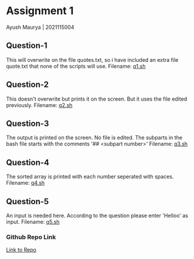 # Assignment 1

Ayush Maurya  |  2021115004

## Question-1

This will overwrite on the file quotes.txt, so i have included an extra file quote.txt that none of the scripts will use.
Filename: [q1.sh](./q1.sh)

## Question-2

This doesn't overwrite but prints it on the screen. But it uses the file edited previously.
Filename: [q2.sh](./q2.sh)

## Question-3

The output is printed on the screen. No file is edited. The subparts in the bash file starts with the comments '## \<subpart number\>'
Filename: [q3.sh](./q3.sh)

## Question-4

The sorted array is printed with each number seperated with spaces.
Filename: [q4.sh](./q4.sh)

## Question-5

An input is needed here. According to the question please enter 'Helloo' as input.
Filename: [q5.sh](./q5.sh)

### Github Repo Link

[Link to Repo](https://github.com/Ayush12358/HoiAssignments/tree/main/2021115004)
